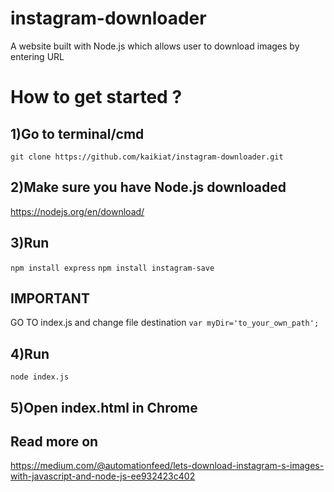 # instagram-downloader
A website built with Node.js which allows user to download images by entering URL


# How to get started ?

## 1)Go to terminal/cmd
`git clone https://github.com/kaikiat/instagram-downloader.git`

## 2)Make sure you have Node.js downloaded
https://nodejs.org/en/download/

## 3)Run
`npm install express`
`npm install instagram-save`

## IMPORTANT
GO TO index.js and change file destination
`var myDir='to_your_own_path'; `

## 4)Run
`node index.js`

## 5)Open index.html in Chrome


## Read more on
https://medium.com/@automationfeed/lets-download-instagram-s-images-with-javascript-and-node-js-ee932423c402

